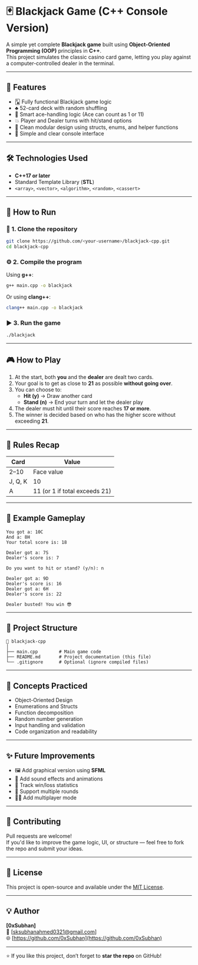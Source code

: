 # 🃏 Blackjack Game (C++ Console Version)

A simple yet complete **Blackjack game** built using **Object-Oriented Programming (OOP)** principles in **C++**.  
This project simulates the classic casino card game, letting you play against a computer-controlled dealer in the terminal.

---

## 🎯 Features

- 🂡 Fully functional Blackjack game logic  
- ♣️ 52-card deck with random shuffling  
- 🧠 Smart ace-handling logic (Ace can count as 1 or 11)  
- 💥 Player and Dealer turns with hit/stand options  
- 🧩 Clean modular design using structs, enums, and helper functions  
- 🧾 Simple and clear console interface  

---

## 🛠️ Technologies Used

- **C++17 or later**
- Standard Template Library (**STL**)
- `<array>`, `<vector>`, `<algorithm>`, `<random>`, `<cassert>`

---

## 🚀 How to Run

### 🧩 1. Clone the repository
```bash
git clone https://github.com/<your-username>/blackjack-cpp.git
cd blackjack-cpp
```

### ⚙️ 2. Compile the program
Using **g++**:
```bash
g++ main.cpp -o blackjack
```

Or using **clang++**:
```bash
clang++ main.cpp -o blackjack
```

### ▶️ 3. Run the game
```bash
./blackjack
```

---

## 🎮 How to Play

1. At the start, both **you** and the **dealer** are dealt two cards.  
2. Your goal is to get as close to **21** as possible **without going over**.  
3. You can choose to:
   - **Hit (y)** → Draw another card  
   - **Stand (n)** → End your turn and let the dealer play  
4. The dealer must hit until their score reaches **17 or more**.  
5. The winner is decided based on who has the higher score without exceeding **21**.

---

## 🧠 Rules Recap

| Card | Value |
|------|--------|
| 2–10 | Face value |
| J, Q, K | 10 |
| A | 11 (or 1 if total exceeds 21) |

---

## 🧩 Example Gameplay

```
You got a: 10C
And a: 8H
Your total score is: 18

Dealer got a: 7S
Dealer's score is: 7

Do you want to hit or stand? (y/n): n

Dealer got a: 9D
Dealer's score is: 16
Dealer got a: 6H
Dealer's score is: 22

Dealer busted! You win 😎
```

---

## 🧱 Project Structure

```
📁 blackjack-cpp
│
├── main.cpp        # Main game code
├── README.md       # Project documentation (this file)
└── .gitignore      # Optional (ignore compiled files)
```

---

## 🧰 Concepts Practiced

- Object-Oriented Design  
- Enumerations and Structs  
- Function decomposition  
- Random number generation  
- Input handling and validation  
- Code organization and readability  

---

## ✨ Future Improvements

- 🖼️ Add graphical version using **SFML**  
- 🎵 Add sound effects and animations  
- 💾 Track win/loss statistics  
- 🔁 Support multiple rounds  
- 🧍‍♂️ Add multiplayer mode  

---

## 🤝 Contributing

Pull requests are welcome!  
If you'd like to improve the game logic, UI, or structure — feel free to fork the repo and submit your ideas.

---

## 📜 License

This project is open-source and available under the [MIT License](LICENSE).

---

## 💡 Author

**[0xSubhan]**  
📧 [sksubhanahmed0321@gmail.com]  
🌐 [https://github.com/0xSubhan](https://github.com/0xSubhan)

---
⭐ If you like this project, don’t forget to **star the repo** on GitHub!
